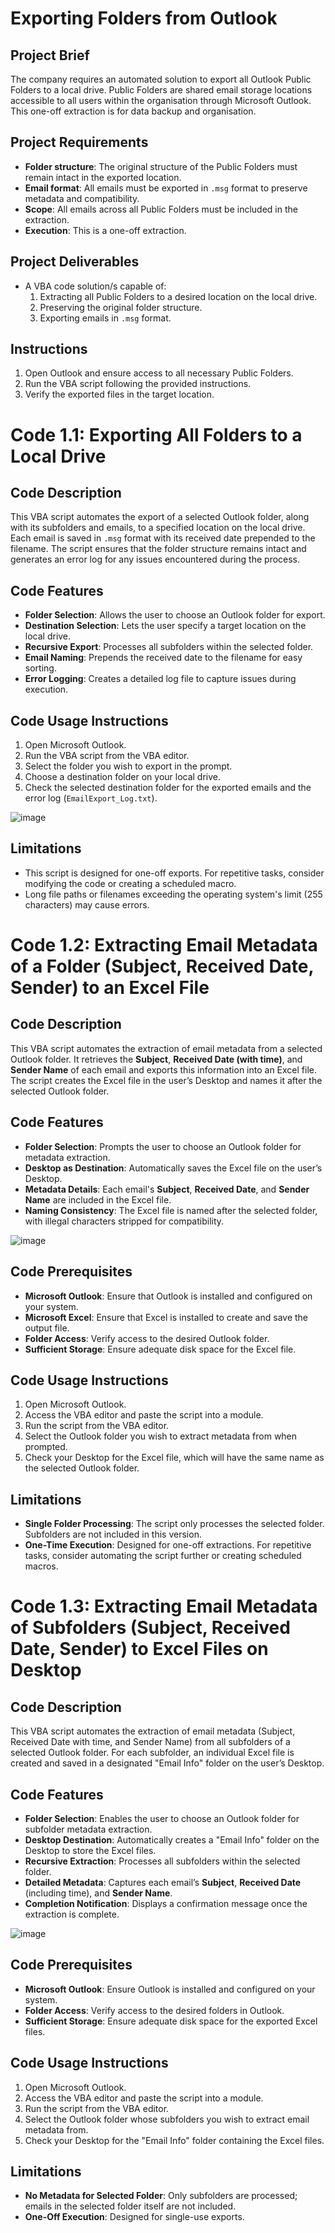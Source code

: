 # Exporting Folders from Outlook

## Project Brief
The company requires an automated solution to export all Outlook Public Folders to a local drive. Public Folders are shared email storage locations accessible to all users within the organisation through Microsoft Outlook. This one-off extraction is for data backup and organisation.

## Project Requirements
- **Folder structure**: The original structure of the Public Folders must remain intact in the exported location.
- **Email format**: All emails must be exported in `.msg` format to preserve metadata and compatibility.
- **Scope**: All emails across all Public Folders must be included in the extraction.
- **Execution**: This is a one-off extraction.

## Project Deliverables
- A VBA code solution/s capable of:
  1. Extracting all Public Folders to a desired location on the local drive.
  2. Preserving the original folder structure.
  3. Exporting emails in `.msg` format.

## Instructions
1. Open Outlook and ensure access to all necessary Public Folders.
2. Run the VBA script following the provided instructions.
3. Verify the exported files in the target location.

# Code 1.1: Exporting All Folders to a Local Drive

## Code Description
This VBA script automates the export of a selected Outlook folder, along with its subfolders and emails, to a specified location on the local drive. Each email is saved in `.msg` format with its received date prepended to the filename. The script ensures that the folder structure remains intact and generates an error log for any issues encountered during the process.

## Code Features
- **Folder Selection**: Allows the user to choose an Outlook folder for export.
- **Destination Selection**: Lets the user specify a target location on the local drive.
- **Recursive Export**: Processes all subfolders within the selected folder.
- **Email Naming**: Prepends the received date to the filename for easy sorting.
- **Error Logging**: Creates a detailed log file to capture issues during execution.

## Code Usage Instructions
1. Open Microsoft Outlook.
2. Run the VBA script from the VBA editor.
3. Select the folder you wish to export in the prompt.
4. Choose a destination folder on your local drive.
5. Check the selected destination folder for the exported emails and the error log (`EmailExport_Log.txt`).

![image](https://github.com/user-attachments/assets/1ac82252-c16c-45ef-9cd3-2375eed8c07b)


## Limitations
- This script is designed for one-off exports. For repetitive tasks, consider modifying the code or creating a scheduled macro.
- Long file paths or filenames exceeding the operating system's limit (255 characters) may cause errors.



# Code 1.2: Extracting Email Metadata of a Folder (Subject, Received Date, Sender) to an Excel File

## Code Description
This VBA script automates the extraction of email metadata from a selected Outlook folder. It retrieves the **Subject**, **Received Date (with time)**, and **Sender Name** of each email and exports this information into an Excel file. The script creates the Excel file in the user’s Desktop and names it after the selected Outlook folder.

## Code Features
- **Folder Selection**: Prompts the user to choose an Outlook folder for metadata extraction.
- **Desktop as Destination**: Automatically saves the Excel file on the user’s Desktop.
- **Metadata Details**: Each email's **Subject**, **Received Date**, and **Sender Name** are included in the Excel file.
- **Naming Consistency**: The Excel file is named after the selected folder, with illegal characters stripped for compatibility.

![image](https://github.com/user-attachments/assets/7382df08-ccd6-4a77-be83-14d8bf067bae)

## Code Prerequisites
- **Microsoft Outlook**: Ensure that Outlook is installed and configured on your system.
- **Microsoft Excel**: Ensure that Excel is installed to create and save the output file.
- **Folder Access**: Verify access to the desired Outlook folder.
- **Sufficient Storage**: Ensure adequate disk space for the Excel file.

## Code Usage Instructions
1. Open Microsoft Outlook.
2. Access the VBA editor and paste the script into a module.
3. Run the script from the VBA editor.
4. Select the Outlook folder you wish to extract metadata from when prompted.
5. Check your Desktop for the Excel file, which will have the same name as the selected Outlook folder.

## Limitations
- **Single Folder Processing**: The script only processes the selected folder. Subfolders are not included in this version.
- **One-Time Execution**: Designed for one-off extractions. For repetitive tasks, consider automating the script further or creating scheduled macros.

# Code 1.3: Extracting Email Metadata of Subfolders (Subject, Received Date, Sender) to Excel Files on Desktop

## Code Description
This VBA script automates the extraction of email metadata (Subject, Received Date with time, and Sender Name) from all subfolders of a selected Outlook folder. For each subfolder, an individual Excel file is created and saved in a designated "Email Info" folder on the user’s Desktop.

## Code Features
- **Folder Selection**: Enables the user to choose an Outlook folder for subfolder metadata extraction.
- **Desktop Destination**: Automatically creates a "Email Info" folder on the Desktop to store the Excel files.
- **Recursive Extraction**: Processes all subfolders within the selected folder.
- **Detailed Metadata**: Captures each email’s **Subject**, **Received Date** (including time), and **Sender Name**.
- **Completion Notification**: Displays a confirmation message once the extraction is complete.

![image](https://github.com/user-attachments/assets/899bd407-7b5f-432a-a93f-a78c1b590b5a)

## Code Prerequisites
- **Microsoft Outlook**: Ensure Outlook is installed and configured on your system.
- **Folder Access**: Verify access to the desired folders in Outlook.
- **Sufficient Storage**: Ensure adequate disk space for the exported Excel files.

## Code Usage Instructions
1. Open Microsoft Outlook.
2. Access the VBA editor and paste the script into a module.
3. Run the script from the VBA editor.
4. Select the Outlook folder whose subfolders you wish to extract email metadata from.
5. Check your Desktop for the "Email Info" folder containing the Excel files.

## Limitations
- **No Metadata for Selected Folder**: Only subfolders are processed; emails in the selected folder itself are not included.
- **One-Off Execution**: Designed for single-use exports.
